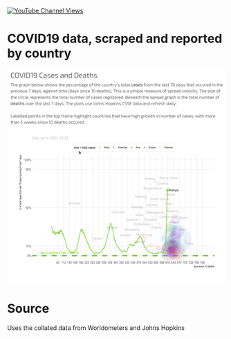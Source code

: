 [![YouTube Channel Views](https://img.shields.io/youtube/channel/views/UCz5BOU9J9pB_O0B8-rDjCWQ?label=YouTube&style=social)](https://www.youtube.com/channel/UCz5BOU9J9pB_O0B8-rDjCWQ)

# COVID19 data, scraped and reported by country


![screenshot](screenshot.png)

# Source

Uses the collated data from Worldometers and Johns Hopkins 
